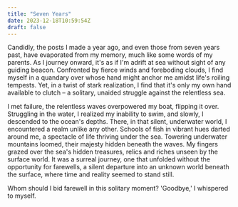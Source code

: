 ```yaml
---
title: "Seven Years"
date: 2023-12-18T10:59:54Z
draft: false
---
```


Candidly, the posts I made a year ago, and even those from seven years past, have evaporated from my memory, much like some words of my parents. As I journey onward, it's as if I'm adrift at sea without sight of any guiding beacon. Confronted by fierce winds and foreboding clouds, I find myself in a quandary over whose hand might anchor me amidst life's roiling tempests. Yet, in a twist of stark realization, I find that it's only my own hand available to clutch – a solitary, unaided struggle against the relentless sea.

I met failure, the relentless waves overpowered my boat, flipping it over. Struggling in the water, I realized my inability to swim, and slowly, I descended to the ocean's depths. There, in that silent, underwater world, I encountered a realm unlike any other. Schools of fish in vibrant hues darted around me, a spectacle of life thriving under the sea. Towering underwater mountains loomed, their majesty hidden beneath the waves. My fingers grazed over the sea's hidden treasures, relics and riches unseen by the surface world. It was a surreal journey, one that unfolded without the opportunity for farewells, a silent departure into an unknown world beneath the surface, where time and reality seemed to stand still.

Whom should I bid farewell in this solitary moment?  'Goodbye,' I whispered to myself. 